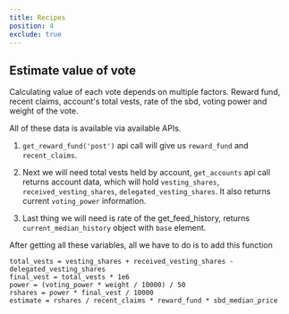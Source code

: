 ```yaml
---
title: Recipes
position: 4
exclude: true
---
```


## Estimate value of vote

Calculating value of each vote depends on multiple factors. Reward fund, recent claims, account's total vests, rate of the sbd, voting power and weight of the vote.

All of these data is available via available APIs.

1. `get_reward_fund('post')` api call will give us `reward_fund` and `recent_claims`.

2. Next we will need total vests held by account, `get_accounts` api call returns account data, which will hold `vesting_shares`, `received_vesting_shares`, `delegated_vesting_shares`. It also returns current `voting_power` information.

3. Last thing we will need is rate of the get_feed_history, returns `current_median_history` object with `base` element.

After getting all these variables, all we have to do is to add this function

```
total_vests = vesting_shares + received_vesting_shares - delegated_vesting_shares
final_vest = total_vests * 1e6
power = (voting_power * weight / 10000) / 50
rshares = power * final_vest / 10000
estimate = rshares / recent_claims * reward_fund * sbd_median_price
```
